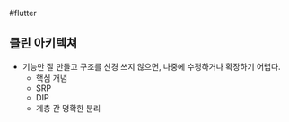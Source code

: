 #flutter

## 클린 아키텍쳐
- 기능만 잘 만들고 구조를 신경 쓰지 않으면, 나중에 수정하거나 확장하기 어렵다.
	- 핵심 개념
	- SRP
	- DIP
	- 계층 간 명확한 분리